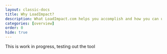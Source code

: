 ```yaml
---
layout: classic-docs
title: Why LoadImpact?
description: What LoadImpact.com helps you accomplish and how you can use LoadImpact for your testing needs
categories: [overview]
order: 0
hide: true
---
```

This is work in progress, testing out the tool


<!--stackedit_data:
eyJoaXN0b3J5IjpbMTcxNTM0MjE3NCwxODMzNzk4NjMyXX0=
-->
